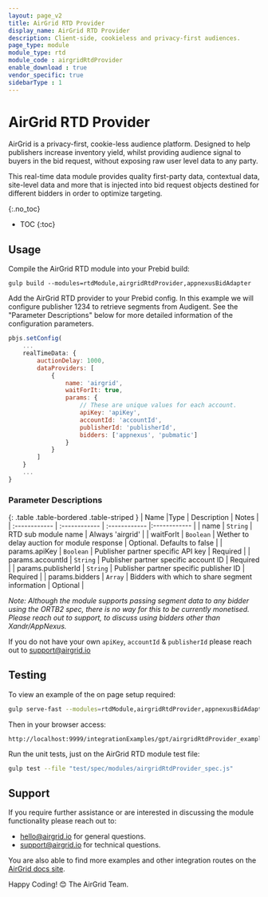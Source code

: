 ```yaml
---
layout: page_v2
title: AirGrid RTD Provider
display_name: AirGrid RTD Provider
description: Client-side, cookieless and privacy-first audiences.
page_type: module
module_type: rtd
module_code : airgridRtdProvider
enable_download : true
vendor_specific: true
sidebarType : 1
---
```


# AirGrid RTD Provider

AirGrid is a privacy-first, cookie-less audience platform. Designed to help publishers increase inventory yield,
whilst providing audience signal to buyers in the bid request, without exposing raw user level data to any party.

This real-time data module provides quality first-party data, contextual data, site-level data and more that is 
injected into bid request objects destined for different bidders in order to optimize targeting.

{:.no_toc}
* TOC
{:toc}

## Usage

Compile the AirGrid RTD module into your Prebid build:

`gulp build --modules=rtdModule,airgridRtdProvider,appnexusBidAdapter`

Add the AirGrid RTD provider to your Prebid config. In this example we will configure publisher 1234 to retrieve segments from Audigent. See the "Parameter Descriptions" below for more detailed information of the configuration parameters. 

```js
pbjs.setConfig(
    ...
    realTimeData: {
        auctionDelay: 1000,
        dataProviders: [
            {
                name: 'airgrid',
                waitForIt: true,
                params: {
                    // These are unique values for each account.
                    apiKey: 'apiKey',
                    accountId: 'accountId',
                    publisherId: 'publisherId',
                    bidders: ['appnexus', 'pubmatic']
                }
            }
        ]
    }
    ...
}
```

### Parameter Descriptions

{: .table .table-bordered .table-striped }
| Name  |Type | Description   | Notes  |
| :------------ | :------------ | :------------ |:------------ |
| name | `String` | RTD sub module name | Always 'airgrid' |
| waitForIt | `Boolean` | Wether to delay auction for module response | Optional. Defaults to false |
| params.apiKey | `Boolean` | Publisher partner specific API key | Required |
| params.accountId | `String` | Publisher partner specific account ID | Required |
| params.publisherId | `String` | Publisher partner specific publisher ID | Required |
| params.bidders | `Array` | Bidders with which to share segment information | Optional |

_Note: Although the module supports passing segment data to any bidder using the ORTB2 spec, there is no way for this to be currently monetised. Please reach out to support, to discuss using bidders other than Xandr/AppNexus._

If you do not have your own `apiKey`, `accountId` & `publisherId` please reach out to [support@airgrid.io](mailto:support@airgrid.io)

## Testing

To view an example of the on page setup required:

```bash
gulp serve-fast --modules=rtdModule,airgridRtdProvider,appnexusBidAdapter
```

Then in your browser access:

```
http://localhost:9999/integrationExamples/gpt/airgridRtdProvider_example.html
```

Run the unit tests, just on the AirGrid RTD module test file:

```bash
gulp test --file "test/spec/modules/airgridRtdProvider_spec.js" 
```

## Support

If you require further assistance or are interested in discussing the module functionality please reach out to:
- [hello@airgrid.io](mailto:hello@airgrid.io) for general questions.
- [support@airgrid.io](mailto:support@airgrid.io) for technical questions.

You are also able to find more examples and other integration routes on the [AirGrid docs site](https://docs.airgrid.io).

Happy Coding! 😊
The AirGrid Team.
